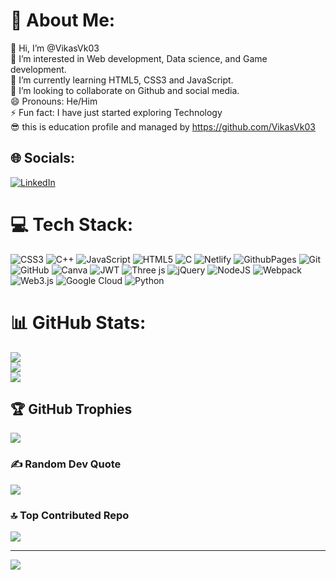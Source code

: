 # 💫 About Me:
👋 Hi, I’m @VikasVk03<br>👀 I’m interested in Web development, Data science, and Game development.<br>🌱 I’m currently learning HTML5, CSS3 and JavaScript.<br>💞️ I’m looking to collaborate on Github and social media.<br>😄 Pronouns: He/Him<br>⚡ Fun fact: I have just started exploring Technology<br>😎 this is education profile and managed by https://github.com/VikasVk03


## 🌐 Socials:
[![LinkedIn](https://img.shields.io/badge/LinkedIn-%230077B5.svg?logo=linkedin&logoColor=white)](https://linkedin.com/in/vikas-vishwakarma-649462289) 

# 💻 Tech Stack:
![CSS3](https://img.shields.io/badge/css3-%231572B6.svg?style=flat-square&logo=css3&logoColor=white) ![C++](https://img.shields.io/badge/c++-%2300599C.svg?style=flat-square&logo=c%2B%2B&logoColor=white) ![JavaScript](https://img.shields.io/badge/javascript-%23323330.svg?style=flat-square&logo=javascript&logoColor=%23F7DF1E) ![HTML5](https://img.shields.io/badge/html5-%23E34F26.svg?style=flat-square&logo=html5&logoColor=white) ![C](https://img.shields.io/badge/c-%2300599C.svg?style=flat-square&logo=c&logoColor=white) ![Netlify](https://img.shields.io/badge/netlify-%23000000.svg?style=flat-square&logo=netlify&logoColor=#00C7B7) ![GithubPages](https://img.shields.io/badge/github%20pages-121013?style=flat-square&logo=github&logoColor=white) ![Git](https://img.shields.io/badge/git-%23F05033.svg?style=flat-square&logo=git&logoColor=white) ![GitHub](https://img.shields.io/badge/github-%23121011.svg?style=flat-square&logo=github&logoColor=white) ![Canva](https://img.shields.io/badge/Canva-%2300C4CC.svg?style=flat-square&logo=Canva&logoColor=white) ![JWT](https://img.shields.io/badge/JWT-black?style=flat-square&logo=JSON%20web%20tokens) ![Three js](https://img.shields.io/badge/threejs-black?style=flat-square&logo=three.js&logoColor=white) ![jQuery](https://img.shields.io/badge/jquery-%230769AD.svg?style=flat-square&logo=jquery&logoColor=white) ![NodeJS](https://img.shields.io/badge/node.js-6DA55F?style=flat-square&logo=node.js&logoColor=white) ![Webpack](https://img.shields.io/badge/webpack-%238DD6F9.svg?style=flat-square&logo=webpack&logoColor=black) ![Web3.js](https://img.shields.io/badge/web3.js-F16822?style=flat-square&logo=web3.js&logoColor=white) ![Google Cloud](https://img.shields.io/badge/GoogleCloud-%234285F4.svg?style=flat-square&logo=google-cloud&logoColor=white) ![Python](https://img.shields.io/badge/python-3670A0?style=flat-square&logo=python&logoColor=ffdd54)
# 📊 GitHub Stats:
![](https://github-readme-stats.vercel.app/api?username=VikasVk03&theme=dark&hide_border=false&include_all_commits=true&count_private=true)<br/>
![](https://github-readme-streak-stats.herokuapp.com/?user=VikasVk03&theme=dark&hide_border=false)<br/>
![](https://github-readme-stats.vercel.app/api/top-langs/?username=VikasVk03&theme=dark&hide_border=false&include_all_commits=true&count_private=true&layout=compact)

## 🏆 GitHub Trophies
![](https://github-profile-trophy.vercel.app/?username=VikasVk03&theme=radical&no-frame=false&no-bg=true&margin-w=4)

### ✍️ Random Dev Quote
![](https://quotes-github-readme.vercel.app/api?type=horizontal&theme=radical)

### 🔝 Top Contributed Repo
![](https://github-contributor-stats.vercel.app/api?username=VikasVk03&limit=5&theme=dark&combine_all_yearly_contributions=true)

---
[![](https://visitcount.itsvg.in/api?id=VikasVk03&icon=4&color=0)](https://visitcount.itsvg.in)

<!-- Proudly created with GPRM ( https://gprm.itsvg.in ) -->
